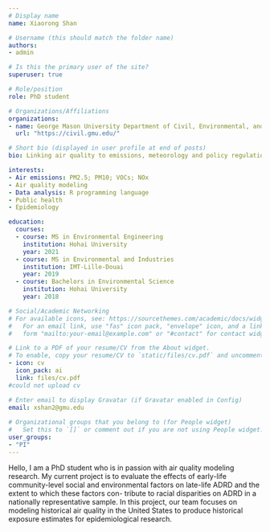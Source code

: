 ```yaml
---
# Display name
name: Xiaorong Shan

# Username (this should match the folder name)
authors:
- admin

# Is this the primary user of the site?
superuser: true

# Role/position
role: PhD student

# Organizations/Affiliations
organizations:
- name: George Mason University Department of Civil, Environmental, and Infrastructure Engineering
  url: "https://civil.gmu.edu/"

# Short bio (displayed in user profile at end of posts)
bio: Linking air quality to emissions, meteorology and policy regulations

interests:
- Air emissions: PM2.5; PM10; VOCs; NOx
- Air quality modeling
- Data analysis: R programming language
- Public health
- Epidemiology

education:
  courses:
  - course: MS in Environmental Engineering
    institution: Hohai University
    year: 2021
  - course: MS in Environmental and Industries
    institution: IMT-Lille-Douai
    year: 2019
  - course: Bachelors in Environmental Science
    institution: Hohai University
    year: 2018

# Social/Academic Networking
# For available icons, see: https://sourcethemes.com/academic/docs/widgets/#icons
#   For an email link, use "fas" icon pack, "envelope" icon, and a link in the
#   form "mailto:your-email@example.com" or "#contact" for contact widget.

# Link to a PDF of your resume/CV from the About widget.
# To enable, copy your resume/CV to `static/files/cv.pdf` and uncomment the lines below.  
- icon: cv
  icon_pack: ai
  link: files/cv.pdf
#could not upload cv

# Enter email to display Gravatar (if Gravatar enabled in Config)
email: xshan2@gmu.edu
  
# Organizational groups that you belong to (for People widget)
#   Set this to `[]` or comment out if you are not using People widget.  
user_groups:
- "PI"
---
```


Hello, I am a PhD student who is in passion with air quality modeling research. My current project is to evaluate the effects of early-life community-level social and environmental factors on late-life ADRD and the extent to which these factors con- tribute to racial disparities on ADRD in a nationally representative sample. In this project, our team focuses on modeling historical air quality in the United States to produce historical exposure estimates for epidemiological research. 

